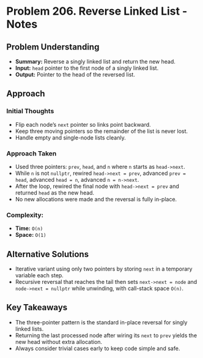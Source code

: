 # Problem 206. Reverse Linked List - Notes

## Problem Understanding
- **Summary:** Reverse a singly linked list and return the new head.
- **Input:** `head` pointer to the first node of a singly linked list.
- **Output:** Pointer to the head of the reversed list.

## Approach

### Initial Thoughts
- Flip each node’s `next` pointer so links point backward.
- Keep three moving pointers so the remainder of the list is never lost.
- Handle empty and single-node lists cleanly.

### Approach Taken
- Used three pointers: `prev`, `head`, and `n` where `n` starts as `head->next`.
- While `n` is not `nullptr`, rewired `head->next = prev`, advanced `prev = head`, advanced `head = n`, advanced `n = n->next`.
- After the loop, rewired the final node with `head->next = prev` and returned `head` as the new head.
- No new allocations were made and the reversal is fully in-place.

### Complexity:
- **Time:** `O(n)`
- **Space:** `O(1)`

<!--
## Challenges
### Obstacles Faced
- 
### Edge Cases
- 
-->

## Alternative Solutions
- Iterative variant using only two pointers by storing `next` in a temporary variable each step.
- Recursive reversal that reaches the tail then sets `next->next = node` and `node->next = nullptr` while unwinding, with call-stack space `O(n)`.

## Key Takeaways
- The three-pointer pattern is the standard in-place reversal for singly linked lists.
- Returning the last processed node after wiring its `next` to `prev` yields the new head without extra allocation.
- Always consider trivial cases early to keep code simple and safe.
